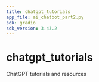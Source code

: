 ```yaml
---
title: chatgpt_tutorials
app_file: ai_chatbot_part2.py
sdk: gradio
sdk_version: 3.43.2
---
```

# chatgpt_tutorials
ChatGPT tutorials and resources
